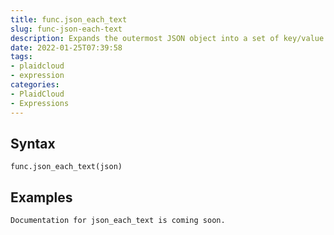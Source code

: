 ```yaml
---
title: func.json_each_text
slug: func-json-each-text
description: Expands the outermost JSON object into a set of key/value pairs. The returned value will be of type text.
date: 2022-01-25T07:39:58
tags:
- plaidcloud
- expression
categories:
- PlaidCloud
- Expressions
---
```



## Syntax



```
func.json_each_text(json)
```


## Examples



```
Documentation for json_each_text is coming soon.
```
